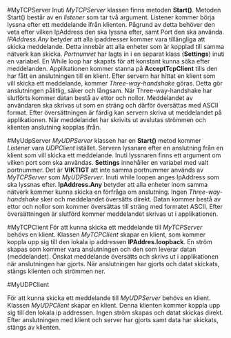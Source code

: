 ﻿#MyTCPServer
Inuti  *MyTCPServer* klassen finns metoden **Start()**. Metoden Start() består av en *listener* som tar två argument.
Listener kommer börja lyssna efter ett meddelande ifrån klienten. Pågrund av detta behöver den veta efter vilken IpAddress den ska lyssna efter, samt Port den ska använda.
*IPAddress.Any* betyder att alla ipaddresser kommer vara tillängliga att skicka meddelande. Detta innebär att alla enheter som är kopplad till samma nätverk kan skicka.
*Portnumret* har lagts in i en separat klass (**Settings**) inuti en variabel.
En While loop har skapats för att konstant kunna söka efter meddelanden. Applikationen kommer stanna på **AcceptTcpClient** tills den har fått en anslutningen till en klient.
Efter servern har hittat en klient som vill skicka ett meddelande, kommer *Three-way-handshake* göras. Detta gör anslutningen pålitlig, säker och långsam.
När Three-way-handshake har slutförts kommer datan bestå av ettor och nollor. Meddelandet av användaren ska skrivas ut som en sträng och därför översättas med ASCII format.
Efter översättningen är färdig kan servern skriva ut meddelandet på applikationen.
När meddelandet har skrivits ut avslutas strömmen och klienten anslutning kopplas ifrån.

#MyUdpServer
*MyUDPServer* klassen har en **Start()** metod kommer *Listener* vara *UDPClient* istället. 
Servern lyssnare efter en anslutning från en klient som vill skicka ett meddelande. 
Inuti lyssnaren finns ett argument om vilken port som ska användas. **Settings** innehåller en variabel med valt portnummer.
Det är **VIKTIGT** att inte samma portnummer används av *MyTCPServer* som *MyUDPServer*.
Inuti while loopen anges IpAddress som ska lyssnas efter. **IpAddress.Any** betyder att alla enheter inom samma nätverk kommer kunna skicka en förfråga om anslutning.
Ingen *Three-way-handshake* sker och meddelandet översätts direkt. 
Datan kommer bestå av ettor och nollor som kommer översättas till sträng med formatet ASCII.
Efter översättningen är slutförd kommer meddelandet skrivas ut i applikationen.

#MyTCPClient
För att kunna skicka ett meddelande till *MyTCPServer* behövs en klient. Klassen *MyTCPClient* skapar en klient,
som kommer koppla upp sig till den lokala ip addressen **IPAddres.loopback**.
En ström skapas som kommer vara anslutningen och den som leverar datan (meddelandet).
Önskat meddelande översätts och skrivs ut i applikationen när anslutningen har gjorts.
När anslutningen har gjorts och datat skickats, stängs klienten och strömmen ner.

#MyUDPClient

För att kunna skicka ett meddelande till *MyUDPServer* behövs en klient. Klassen *MyUDPClient* skapar en klient.
Denna klienten kommer koppla upp sig till den lokala ip addressen. Ingen ström skapas och datat skickas direkt.
Efter anslutningen med klient och server har gjorts samt data har skickats, stängs av klienten.